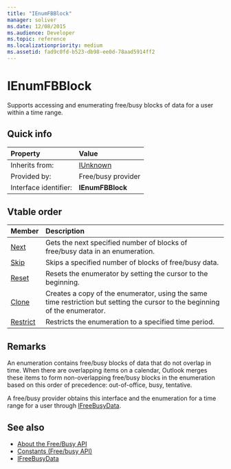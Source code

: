 ```yaml
---
title: "IEnumFBBlock"
manager: soliver
ms.date: 12/08/2015
ms.audience: Developer
ms.topic: reference
ms.localizationpriority: medium
ms.assetid: fad9c0fd-b523-db98-ee0d-78aad5914ff2
---
```


# IEnumFBBlock

Supports accessing and enumerating free/busy blocks of data for a user within a time range.
  
## Quick info

|Property |Value |
|:-----|:-----|
|Inherits from:  <br/> |[IUnknown](https://msdn.microsoft.com/library/33f1d79a-33fc-4ce5-a372-e08bda378332%28Office.15%29.aspx) <br/> |
|Provided by:  <br/> |Free/busy provider  <br/> |
|Interface identifier:  <br/> |**IEnumFBBlock** <br/> |
   
## Vtable order

|Member |Description |
|:-----|:-----|
|[Next](ienumfbblock-next.md) <br/> |Gets the next specified number of blocks of free/busy data in an enumeration. |
|[Skip](ienumfbblock-skip.md) <br/> |Skips a specified number of blocks of free/busy data. |
|[Reset](ienumfbblock-reset.md) <br/> |Resets the enumerator by setting the cursor to the beginning. |
|[Clone](ienumfbblock-clone.md) <br/> |Creates a copy of the enumerator, using the same time restriction but setting the cursor to the beginning of the enumerator. |
|[Restrict](ienumfbblock-restrict.md) <br/> |Restricts the enumeration to a specified time period. |
   
## Remarks

An enumeration contains free/busy blocks of data that do not overlap in time. When there are overlapping items on a calendar, Outlook merges these items to form non-overlapping free/busy blocks in the enumeration based on this order of precedence: out-of-office, busy, tentative.
  
A free/busy provider obtains this interface and the enumeration for a time range for a user through [IFreeBusyData](ifreebusydata.md).
  
## See also

- [About the Free/Busy API](about-the-free-busy-api.md)  
- [Constants (Free/busy API)](constants-free-busy-api.md)  
- [IFreeBusyData](ifreebusydata.md)

